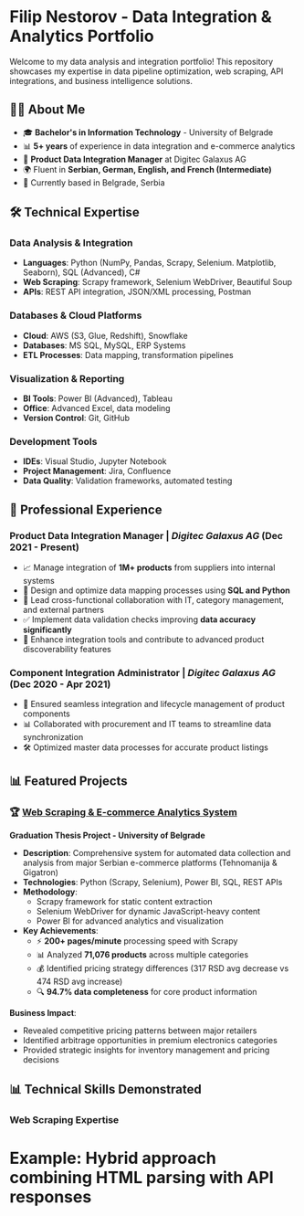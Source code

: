 # Filip Nestorov - Data Integration & Analytics Portfolio

Welcome to my data analysis and integration portfolio! This repository showcases my expertise in data pipeline optimization, web scraping, API integrations, and business intelligence solutions.

## 👨‍💻 About Me
- 🎓 **Bachelor's in Information Technology** - University of Belgrade
- 📊 **5+ years** of experience in data integration and e-commerce analytics
- 💼 **Product Data Integration Manager** at Digitec Galaxus AG
- 🌍 Fluent in **Serbian, German, English, and French (Intermediate)**
- 📍 Currently based in Belgrade, Serbia

## 🛠️ Technical Expertise

### **Data Analysis & Integration**
- **Languages**: Python (NumPy, Pandas, Scrapy, Selenium. Matplotlib, Seaborn), SQL (Advanced), C#
- **Web Scraping**: Scrapy framework, Selenium WebDriver, Beautiful Soup
- **APIs**: REST API integration, JSON/XML processing, Postman

### **Databases & Cloud Platforms**
- **Cloud**: AWS (S3, Glue, Redshift), Snowflake
- **Databases**: MS SQL, MySQL, ERP Systems
- **ETL Processes**: Data mapping, transformation pipelines

### **Visualization & Reporting**
- **BI Tools**: Power BI (Advanced), Tableau
- **Office**: Advanced Excel, data modeling
- **Version Control**: Git, GitHub

### **Development Tools**
- **IDEs**: Visual Studio, Jupyter Notebook
- **Project Management**: Jira, Confluence
- **Data Quality**: Validation frameworks, automated testing

## 🏢 Professional Experience

### **Product Data Integration Manager** | *Digitec Galaxus AG* (Dec 2021 - Present)
- 📈 Manage integration of **1M+ products** from suppliers into internal systems
- 🔧 Design and optimize data mapping processes using **SQL and Python**
- 🤝 Lead cross-functional collaboration with IT, category management, and external partners
- ✅ Implement data validation checks improving **data accuracy significantly**
- 🚀 Enhance integration tools and contribute to advanced product discoverability features

### **Component Integration Administrator** | *Digitec Galaxus AG* (Dec 2020 - Apr 2021)
- 🔄 Ensured seamless integration and lifecycle management of product components
- 📊 Collaborated with procurement and IT teams to streamline data synchronization
- 🛠️ Optimized master data processes for accurate product listings

## 📊 Featured Projects

### 🏆 [Web Scraping & E-commerce Analytics System](./Price-Scraping-Analysis)
**Graduation Thesis Project - University of Belgrade**

- **Description**: Comprehensive system for automated data collection and analysis from major Serbian e-commerce platforms (Tehnomanija & Gigatron)
- **Technologies**: Python (Scrapy, Selenium), Power BI, SQL, REST APIs
- **Methodology**: 
  - Scrapy framework for static content extraction
  - Selenium WebDriver for dynamic JavaScript-heavy content
  - Power BI for advanced analytics and visualization
- **Key Achievements**:
  - ⚡ **200+ pages/minute** processing speed with Scrapy
  - 📊 Analyzed **71,076 products** across multiple categories
  - 💰 Identified pricing strategy differences (317 RSD avg decrease vs 474 RSD avg increase)
  - 🔍 **94.7% data completeness** for core product information

**Business Impact**:
- Revealed competitive pricing patterns between major retailers
- Identified arbitrage opportunities in premium electronics categories
- Provided strategic insights for inventory management and pricing decisions

## 📊 Technical Skills Demonstrated

### **Web Scraping Expertise**
# Example: Hybrid approach combining HTML parsing with API responses
